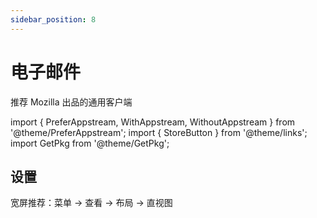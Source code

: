 ```yaml
---
sidebar_position: 8
---
```


# 电子邮件

推荐 Mozilla 出品的通用客户端

import {
PreferAppstream,
WithAppstream,
WithoutAppstream
} from '@theme/PreferAppstream';
import { StoreButton } from '@theme/links';
import GetPkg from '@theme/GetPkg';

<PreferAppstream appstream pkgmgr>

<WithAppstream>
    <StoreButton to='appstream://net.thunderbird.Thunderbird' text='一键安装' />
</WithAppstream>

<WithoutAppstream>
    <GetPkg name="thunderbird" dnf winget
pacman="thunderbird thunderbird-i18n-zh-cn"
flatpak="org.mozilla.Thunderbird" />
</WithoutAppstream>

</PreferAppstream>

## 设置

宽屏推荐：菜单 -> 查看 -> 布局 -> 直视图
